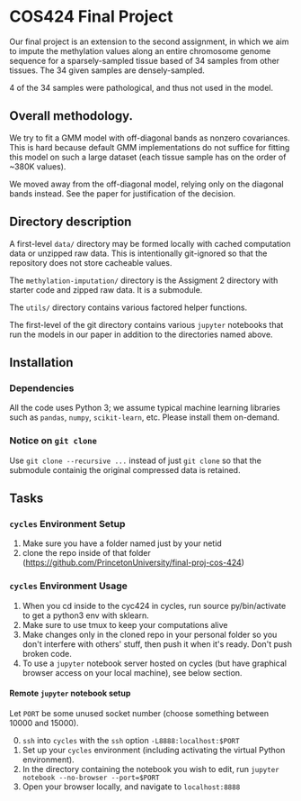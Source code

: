 # COS424 Final Project

Our final project is an extension to the second assignment, in which we aim to impute the methylation values along an entire chromosome genome sequence for a sparsely-sampled tissue based of 34 samples from other tissues. The 34 given samples are densely-sampled.

4 of the 34 samples were pathological, and thus not used in the model.

## Overall methodology.

We try to fit a GMM model with off-diagonal bands as nonzero covariances. This is hard because default GMM implementations do not suffice for fitting this model on such a large dataset (each tissue sample has on the order of ~380K values).

We moved away from the off-diagonal model, relying only on the diagonal bands instead. See the paper for justification of the decision.

## Directory description

A first-level `data/` directory may be formed locally with cached computation data or unzipped raw data. This is intentionally git-ignored so that the repository does not store cacheable values.

The `methylation-imputation/` directory is the Assigment 2 directory with starter code and zipped raw data. It is a submodule.

The `utils/` directory contains various factored helper functions.

The first-level of the git directory contains various `jupyter` notebooks that run the models in our paper in addition to the directories named above.

## Installation

### Dependencies

All the code uses Python 3; we assume typical machine learning libraries such as `pandas`, `numpy`, `scikit-learn`, etc. Please install them on-demand.

### Notice on `git clone`

Use `git clone --recursive ...` instead of just `git clone` so that the submodule containig the original compressed data is retained.

## Tasks

### `cycles` Environment Setup

1. Make sure you have a folder named just by your netid
2. clone the repo inside of that folder (https://github.com/PrincetonUniversity/final-proj-cos-424)

### `cycles` Environment Usage

1. When you cd inside to the cyc424 in cycles, run source py/bin/activate to get a python3 env with sklearn.
2. Make sure to use tmux to keep your computations alive
3. Make changes only in the cloned repo in your personal folder so you don't interfere with others' stuff, then push it when it's ready. Don't push broken code.
4. To use a `jupyter` notebook server hosted on cycles (but have graphical browser access on your local machine), see below section.

#### Remote `jupyter` notebook setup

Let `PORT` be some unused socket number (choose something between 10000 and 15000).

0. `ssh` into `cycles` with the `ssh` option `-L8888:localhost:$PORT`
1. Set up your `cycles` environment (including activating the virtual Python environment).
2. In the directory containing the notebook you wish to edit, run `jupyter notebook --no-browser --port=$PORT`
3. Open your browser locally, and navigate to `localhost:8888`
